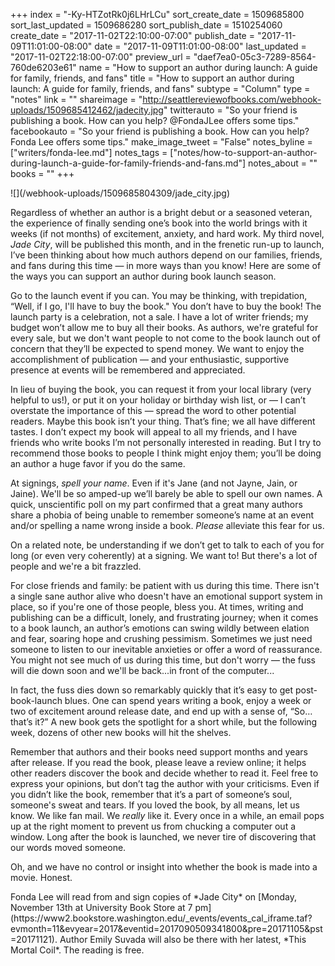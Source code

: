 +++
index = "-Ky-HTZotRk0j6LHrLCu"
sort_create_date = 1509685800
sort_last_updated = 1509686280
sort_publish_date = 1510254060
create_date = "2017-11-02T22:10:00-07:00"
publish_date = "2017-11-09T11:01:00-08:00"
date = "2017-11-09T11:01:00-08:00"
last_updated = "2017-11-02T22:18:00-07:00"
preview_url = "daef7ea0-05c3-7289-8564-760de6203e61"
name = "How to support an author during launch: A guide for family, friends, and fans"
title = "How to support an author during launch: A guide for family, friends, and fans"
subtype = "Column"
type = "notes"
link = ""
shareimage = "http://seattlereviewofbooks.com/webhook-uploads/1509685412462/jadecity.jpg"
twitterauto = "So your friend is publishing a book. How can you help? @FondaJLee offers some tips."
facebookauto = "So your friend is publishing a book. How can you help? Fonda Lee offers some tips."
make_image_tweet = "False"
notes_byline = ["writers/fonda-lee.md"]
notes_tags = ["notes/how-to-support-an-author-during-launch-a-guide-for-family-friends-and-fans.md"]
notes_about = ""
books = ""
+++
<p class="image-left">![](/webhook-uploads/1509685804309/jade_city.jpg)</p>

Regardless of whether an author is a bright debut or a seasoned veteran, the experience of finally sending one’s book into the world brings with it weeks (if not months) of excitement, anxiety, and hard work. My third novel, *Jade City*, will be published this month, and in the frenetic run-up to launch, I’ve been thinking about how much authors depend on our families, friends, and fans during this time — in more ways than you know! Here are some of the ways you can support an author during book launch season. 

Go to the launch event if you can. You may be thinking, with trepidation, “Well, if I go, I'll have to buy the book." You don’t have to buy the book! The launch party is a celebration, not a sale. I have a lot of writer friends; my budget won’t allow me to buy all their books. As authors, we're grateful for every sale, but we don't want people to not come to the book launch out of concern that they’ll be expected to spend money. We want to enjoy the accomplishment of publication — and your enthusiastic, supportive presence at events will be remembered and appreciated.  

In lieu of buying the book, you can request it from your local library (very helpful to us!), or put it on your holiday or birthday wish list, or — I can’t overstate the importance of this — spread the word to other potential readers. Maybe this book isn’t your thing. That’s fine; we all have different tastes. I don’t expect my book will appeal to all my friends, and I have friends who write books I’m not personally interested in reading. But I try to recommend those books to people I think might enjoy them; you’ll be doing an author a huge favor if you do the same. 

At signings, *spell your name*. Even if it's Jane (and not Jayne, Jain, or Jaine). We'll be so amped-up we’ll barely be able to spell our own names. A quick, unscientific poll on my part confirmed that a great many authors share a phobia of being unable to remember someone’s name at an event and/or spelling a name wrong inside a book. *Please* alleviate this fear for us. 

On a related note, be understanding if we don’t get to talk to each of you for long (or even very coherently) at a signing. We want to! But there's a lot of people and we're a bit frazzled.

For close friends and family: be patient with us during this time. There isn't a single sane author alive who doesn't have an emotional support system in place, so if you're one of those people, bless you. At times, writing and publishing can be a difficult, lonely, and frustrating journey; when it comes to a book launch, an author’s emotions can swing wildly between elation and fear, soaring hope and crushing pessimism. Sometimes we just need someone to listen to our inevitable anxieties or offer a word of reassurance. You might not see much of us during this time, but don't worry — the fuss will die down soon and we'll be back...in front of the computer...

In fact, the fuss dies down so remarkably quickly that it’s easy to get post-book-launch blues. One can spend years writing a book, enjoy a week or two of excitement around release date, and end up with a sense of, “So…that’s it?” A new book gets the spotlight for a short while, but the following week, dozens of other new books will hit the shelves. 

Remember that authors and their books need support months and years after release. If you read the book, please leave a review online; it helps other readers discover the book and decide whether to read it. Feel free to express your opinions, but don’t tag the author with your criticisms. Even if you didn’t like the book, remember that it’s a part of someone’s soul, someone's sweat and tears. If you loved the book, by all means, let us know. We like fan mail. We *really* like it. Every once in a while, an email pops up at the right moment to prevent us from chucking a computer out a window. Long after the book is launched, we never tire of discovering that our words moved someone.

Oh, and we have no control or insight into whether the book is made into a movie. Honest.

<p class="footer">Fonda Lee will read from and sign copies of *Jade City* on [Monday, November 13th at University Book Store at 7 pm](https://www2.bookstore.washington.edu/_events/events_cal_iframe.taf?evmonth=11&evyear=2017&eventid=2017090509341800&pre=20171105&pst=20171121). Author Emily Suvada will also be there with her latest, *This Mortal Coil*. The reading is free.</p>



